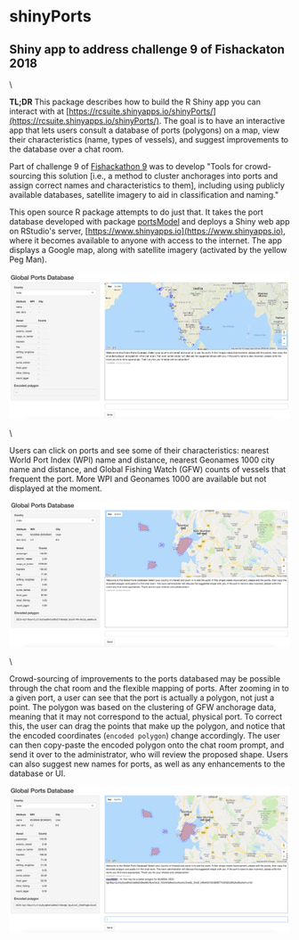 # shinyPorts 
## Shiny app to address challenge 9 of Fishackaton 2018 

\ 

**TL;DR** This package describes how to build the R Shiny app you can interact with at [https://rcsuite.shinyapps.io/shinyPorts/](https://rcsuite.shinyapps.io/shinyPorts/). The goal is to have an interactive app that lets users consult a database of ports (polygons) on a map, view their characteristics (name, types of vessels), and suggest improvements to the database over a chat room.

Part of challenge 9 of [Fishackathon 9](https://hackernest.com/events/san-francisco-usa-fishackathon-2018) was to develop "Tools for crowd-sourcing this solution [i.e., a method to cluster anchorages into ports and assign correct names and characteristics to them], including using publicly available databases, satellite imagery to aid in classification and naming." 

This open source R package attempts to do just that. It takes the port database developed with package [portsModel](https://github.com/rtlemos/portsModel) and deploys a Shiny web app on RStudio's server, 
[https://www.shinyapps.io](https://www.shinyapps.io), where it becomes available to anyone with access to the internet. The app displays a Google map, along with satellite imagery (activated by the yellow Peg Man). 

![Fig.1: Graphical user interface.](UI.png)

\ 

Users can click on ports and see some of their characteristics: nearest World Port Index (WPI) name and distance, nearest Geonames 1000 city name and distance, and Global Fishing Watch (GFW) counts of vessels that frequent the port. More WPI and Geonames 1000 are available but not displayed at the moment.

![Fig 2: GUI after zooming in to the port of Mumbai and clicking on it.](Mumbai.png)

\ 

Crowd-sourcing of improvements to the ports databased may be possible through the chat room and the flexible mapping of ports. After zooming in to a given port, a user can see that the port is actually a polygon, not just a point. The polygon was based on the clustering of GFW anchorage data, meaning that it may not correspond to the actual, physical port. To correct this, the user can drag the points that make up the polygon, and notice that the encoded coordinates (`encoded polygon`) change accordingly. The user can then copy-paste the encoded polygon onto the chat room prompt, and send it over to the administrator, who will review the proposed shape. Users can also suggest new names for ports, as well as any enhancements to the database or UI. 

![Fig 3: Sending Mumbai's edited encoded polygon for review.](Edits.png)

